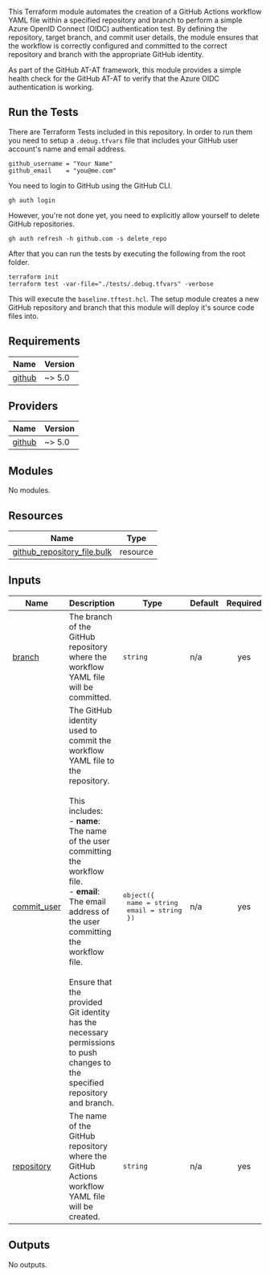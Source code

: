 This Terraform module automates the creation of a GitHub Actions workflow YAML file within a specified repository and branch to perform a simple Azure OpenID Connect (OIDC) authentication test. By defining the repository, target branch, and commit user details, the module ensures that the workflow is correctly configured and committed to the correct repository and branch with the appropriate GitHub identity. 

As part of the GitHub AT-AT framework, this module provides a simple health check for the GitHub AT-AT to verify that the Azure OIDC authentication is working.


## Run the Tests

There are Terraform Tests included in this repository. In order to run them you need to setup a `.debug.tfvars` file that includes your GitHub user account's name and email address.

```
github_username = "Your Name"
github_email    = "you@me.com"
```

You need to login to GitHub using the GitHub CLI.

```
gh auth login
```

However, you're not done yet, you need to explicitly allow yourself to delete GitHub repositories.

```
gh auth refresh -h github.com -s delete_repo
```

After that you can run the tests by executing the following from the root folder.

```
terraform init
terraform test -var-file="./tests/.debug.tfvars" -verbose
```

This will execute the `baseline.tftest.hcl`. The setup module creates a new GitHub repository and branch that this module will deploy it's source code files into.

<!-- BEGIN_TF_DOCS -->
## Requirements

| Name | Version |
|------|---------|
| <a name="requirement_github"></a> [github](#requirement\_github) | ~> 5.0 |

## Providers

| Name | Version |
|------|---------|
| <a name="provider_github"></a> [github](#provider\_github) | ~> 5.0 |

## Modules

No modules.

## Resources

| Name | Type |
|------|------|
| [github_repository_file.bulk](https://registry.terraform.io/providers/integrations/github/latest/docs/resources/repository_file) | resource |

## Inputs

| Name | Description | Type | Default | Required |
|------|-------------|------|---------|:--------:|
| <a name="input_branch"></a> [branch](#input\_branch) | The branch of the GitHub repository where the workflow YAML file will be committed. | `string` | n/a | yes |
| <a name="input_commit_user"></a> [commit\_user](#input\_commit\_user) | The GitHub identity used to commit the workflow YAML file to the repository.<br><br>This includes:<br>- **name**: The name of the user committing the workflow file.<br>- **email**: The email address of the user committing the workflow file.<br><br>Ensure that the provided Git identity has the necessary permissions to push changes to the specified repository and branch. | <pre>object({<br>    name  = string<br>    email = string<br>  })</pre> | n/a | yes |
| <a name="input_repository"></a> [repository](#input\_repository) | The name of the GitHub repository where the GitHub Actions workflow YAML file will be created. | `string` | n/a | yes |

## Outputs

No outputs.
<!-- END_TF_DOCS -->